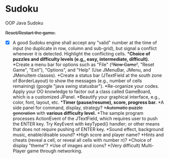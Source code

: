 # Sudoku
OOP Java Sudoku

~~Reset/Restart the game.~~
- [x] A good Sudoku engine shall accept any "valid" number at the time of input (no duplicate in row, column and sub-grid), but signal a conflict whenever it is detected. Highlight the conflicting cells.
***Choice of puzzles and difficulty levels (e.g,, easy, intermediate, difficult).**
*Create a menu bar for options such as "File" (~~"New Game"~~, "Reset Game", "Exit"), "Options", and "Help" (Use JMenuBar, JMenu, and JMenuItem classes).
*Create a status bar (JTextField at the south zone of BorderLayout) to show the messages (e.g., number of cells remaining) (google "java swing statusbar").
*Re-organize your codes. Apply your OO knowledge to factor out a class called GameBoard, which is a customized JPanel.
*Beautify your graphical interface, e.g., color, font, layout, etc.
***Timer (pause/resume), score, progress bar.**
*A side panel for command, display, strategy?
*~~Automatic puzzle generation~~ with **various difficulty level.**
*The sample program processes ActionEvent of the JTextField, which requires user to push the ENTER key. Try KeyEvent with keyTyped() handler; or other means that does not require pushing of ENTER key.
*Sound effect, background music, enable/disable sound?
*High score and player name?
*Hints and cheats (reveal a cell, or reveal all cells with number n)?
*Choice of display "theme"?
*Use of images and icons?
*(Very difficult) Multi-Player game through networking.
